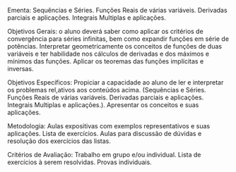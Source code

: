 Ementa:
    Sequências e Séries. Funções Reais de várias variáveis. Derivadas parciais e aplicações. Integrais Multiplas e aplicações.
 
Objetivos Gerais:
    o aluno deverá saber como aplicar os critérios de convergência para séries infinitas, bem como expandir funções em série de potências. Interpretar geometricamente os conceitos de funções de duas variáveis e ter habilidade nos cálculos de derivadas e dos máximos e mínimos das funções. Aplicar os teoremas das funções implícitas e inversas.
 
Objetivos Específicos:
    Propiciar a capacidade ao aluno de ler e interpretar os problemas rel,ativos aos conteúdos acima. (Sequências e Séries. Funções Reais de várias variáveis. Derivadas parciais e aplicações. Integrais Multiplas e aplicações.). Apresentar os conceitos e suas aplicações.
 
Metodologia:
    Aulas expositivas com exemplos representativos e suas aplicações. Lista de exercícios. Aulas para discussão de dúvidas e resolução dos exercícios das listas.
 
Critérios de Avaliação:
    Trabalho em grupo e/ou individual. Lista de exercícios à serem resolvidas. Provas individuais.
